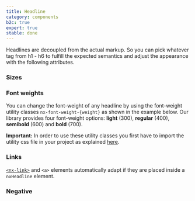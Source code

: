 ```yaml
---
title: Headline
category: components
b2c: true
expert: true
stable: done
---
```

Headlines are decoupled from the actual markup. So you can pick whatever tag from h1 - h6 to fulfill the expected semantics and adjust the appearance with the following attributes.

### Sizes

<!-- example(headline-sizes) -->

### Font weights
You can change the font-weight of any headline by using the font-weight utility classes `nx-font-weight-{weight}` as shown in the example below. Our library provides four font-weight options: **light** (300), **regular** (400), **semibold** (600) and **bold** (700).

**Important:** In order to use these utility classes you first have to import the utility css file in your project as explained [here](./documentation/typography/overview).
<!-- example(headline-font-weights) -->

### Links
[`<nx-link>`](./documentation/link/overview) and `<a>` elements automatically adapt if they are placed inside a `nxHeadline` element.

<!-- example(headline-links) -->

### Negative

<!-- example(headline-negative) -->

